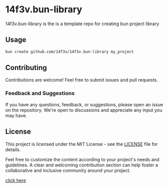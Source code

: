 # 14f3v.bun-library

14f3v.bun-library is the is a template repo for creating bun project library

## Usage
```bash
bun create github.com/14f3v/14f3v.bun-library my_project
```


## Contributing
Contributions are welcome! Feel free to submit issues and pull requests.

### Feedback and Suggestions
If you have any questions, feedback, or suggestions, please open an issue on the repository. We're open to discussions and appreciate any input you may have.

## License
This project is licensed under the MIT License - see the [LICENSE]() file for details.


Feel free to customize the content according to your project's needs and guidelines. A clear and welcoming contribution section can help foster a collaborative and inclusive community around your project.


[click here](./images/image.selection.png)
